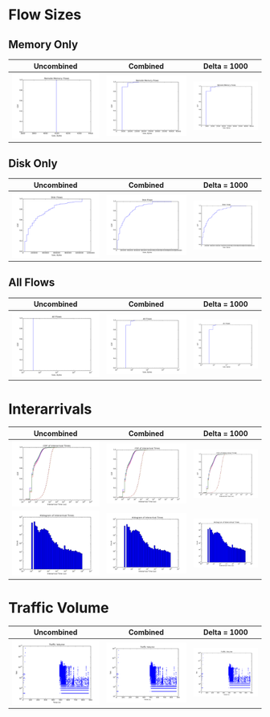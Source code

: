 Flow Sizes
==========

Memory Only
-----------

Uncombined                            | Combined                                      |Delta = 1000
--------------------------------------|-----------------------------------------------|----------------------------------------------------------
![Memory Only](./memflowsizes_cdf.png)|![Memory Only](./combined_memflowsizes_cdf.png)|![Memory Only](./delta1000_memflowsizes_cdf.png)

Disk Only
---------

Uncombined                            | Combined                                      |Delta = 1000
--------------------------------------|-----------------------------------------------|----------------------------------------------------------
![Disk Only](./diskflowsizes_cdf.png) |![Disk Only](./combined_diskflowsizes_cdf.png) |![Disk Only](./delta1000_diskflowsizes_cdf.png)

All Flows
---------

Uncombined                            | Combined                                      |Delta = 1000
--------------------------------------|-----------------------------------------------|----------------------------------------------------------
![All](./allflowsizes_cdf.png)        |![All](./combined_allflowsizes_cdf.png)        |![All](./delta1000_allflowsizes_cdf.png)

Interarrivals
=============

Uncombined                                                            | Combined                                                                       |Delta = 1000
----------------------------------------------------------------------|--------------------------------------------------------------------------------|----------------------------------------------------------
![Interarrival CDF Per Source](./comparefit_cdf_src_interarrivals.png)| ![Interarrival CDF Per Source](./combined_comparefit_cdf_src_interarrivals.png)|![Interarrival CDF Per Source](./delta1000_comparefit_cdf_src_interarrivals.png)
![PDF of Interarrival Times](./pdf_src_interarrivals.png)             | ![PDF of Interarrival Times](./combined_pdf_src_interarrivals.png)             |![PDF of Interarrival Times](./delta1000_pdf_src_interarrivals.png)             

Traffic Volume
==============

Uncombined                                                            | Combined                                                                       |Delta = 1000
----------------------------------------------------------------------|--------------------------------------------------------------------------------|----------------------------------------------------------
![Traffic Volume in 1ms measurement increments](./trafficvolume.png)  | ![Traffic Volume in 1ms measurement increments](./combined_trafficvolume.png)|![Traffic Volume in 1ms measurement increments](./combined_trafficvolume.png)

